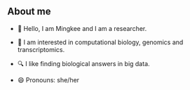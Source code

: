 ## About me

- 👋 Hello, I am Mingkee and I am a researcher.

- 👀 I am interested in computational biology, genomics and transcriptomics.
  
- 🔍 I like finding biological answers in big data.

- 😄 Pronouns: she/her

